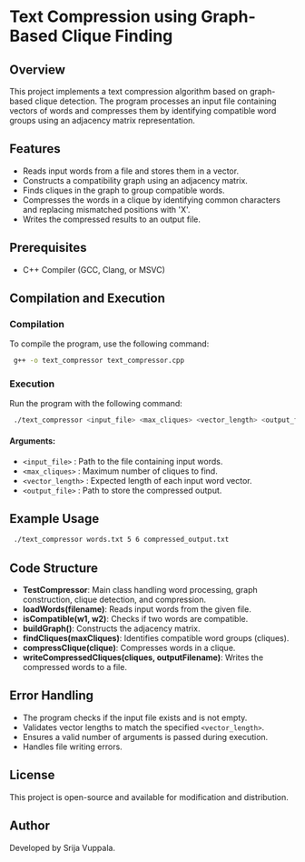 
# Text Compression using Graph-Based Clique Finding

## Overview
This project implements a text compression algorithm based on graph-based clique detection. The program processes an input file containing vectors of words and compresses them by identifying compatible word groups using an adjacency matrix representation.

## Features
- Reads input words from a file and stores them in a vector.
- Constructs a compatibility graph using an adjacency matrix.
- Finds cliques in the graph to group compatible words.
- Compresses the words in a clique by identifying common characters and replacing mismatched positions with 'X'.
- Writes the compressed results to an output file.

## Prerequisites
- C++ Compiler (GCC, Clang, or MSVC)

## Compilation and Execution
### Compilation
To compile the program, use the following command:
```sh
 g++ -o text_compressor text_compressor.cpp
```

### Execution
Run the program with the following command:
```sh
 ./text_compressor <input_file> <max_cliques> <vector_length> <output_file>
```
#### Arguments:
- `<input_file>` : Path to the file containing input words.
- `<max_cliques>` : Maximum number of cliques to find.
- `<vector_length>` : Expected length of each input word vector.
- `<output_file>` : Path to store the compressed output.

## Example Usage
```sh
 ./text_compressor words.txt 5 6 compressed_output.txt
```

## Code Structure
- **TestCompressor**: Main class handling word processing, graph construction, clique detection, and compression.
- **loadWords(filename)**: Reads input words from the given file.
- **isCompatible(w1, w2)**: Checks if two words are compatible.
- **buildGraph()**: Constructs the adjacency matrix.
- **findCliques(maxCliques)**: Identifies compatible word groups (cliques).
- **compressClique(clique)**: Compresses words in a clique.
- **writeCompressedCliques(cliques, outputFilename)**: Writes the compressed words to a file.

## Error Handling
- The program checks if the input file exists and is not empty.
- Validates vector lengths to match the specified `<vector_length>`.
- Ensures a valid number of arguments is passed during execution.
- Handles file writing errors.

## License
This project is open-source and available for modification and distribution.

## Author
Developed by Srija Vuppala.

